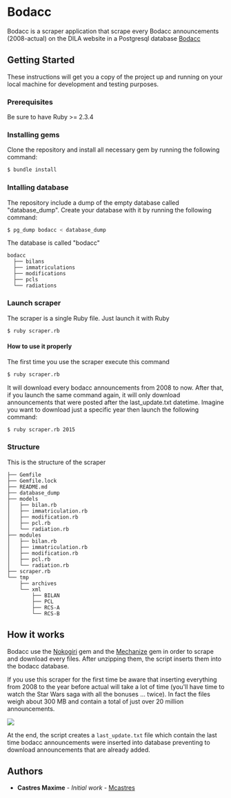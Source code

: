 # Bodacc

Bodacc is a scraper application that scrape every Bodacc announcements (2008-actual) on the DILA website in a Postgresql database [Bodacc](https://echanges.dila.gouv.fr/OPENDATA/BODACC/)

## Getting Started

These instructions will get you a copy of the project up and running on your local machine for development and testing purposes.

### Prerequisites

Be sure to have Ruby >= 2.3.4

### Installing gems

Clone the repository and install all necessary gem by running the following command:

```sh
$ bundle install
```

### Intalling database

The repository include a dump of the empty database called "database_dump". Create your database with it by running the following command:

```sh
$ pg_dump bodacc < database_dump
```

The database is called "bodacc"

```
bodacc
  ├── bilans
  ├── immatriculations
  ├── modifications
  ├── pcls
  └── radiations
```

### Launch scraper

The scraper is a single Ruby file. Just launch it with Ruby

```sh
$ ruby scraper.rb
```

#### How to use it properly

The first time you use the scraper execute this command

```sh
$ ruby scraper.rb
```

It will download every bodacc announcements from 2008 to now. After that, if you launch the same command again, it will only download announcements that were posted after the last_update.txt datetime. Imagine you want to download just a specific year then launch the following command:

```sh
$ ruby scraper.rb 2015
```

### Structure

This is the structure of the scraper

```
├── Gemfile
├── Gemfile.lock
├── README.md
├── database_dump
├── models
│   ├── bilan.rb
│   ├── immatriculation.rb
│   ├── modification.rb
│   ├── pcl.rb
│   └── radiation.rb
├── modules
│   ├── bilan.rb
│   ├── immatriculation.rb
│   ├── modification.rb
│   ├── pcl.rb
│   └── radiation.rb
├── scraper.rb
└── tmp
    ├── archives
    └── xml
        ├── BILAN
        ├── PCL
        ├── RCS-A
        └── RCS-B
```


## How it works

Bodacc use the [Nokogiri](https://github.com/sparklemotion/nokogiri) gem and the [Mechanize](https://github.com/sparklemotion/nokogiri) gem in order to scrape and download every files. After unzipping them, the script inserts them into the bodacc database.

If you use this scraper for the first time be aware that inserting everything from 2008 to the year before actual will take a lot of time (you'll have time to watch the Star Wars saga with all the bonuses ... twice). In fact the files weigh about 300 MB and contain a total of just over 20 million announcements.

![](https://media.giphy.com/media/l0HlBO7eyXzSZkJri/giphy.gif)

At the end, the script creates a `last_update.txt` file which contain the last time bodacc announcements were inserted into database preventing to download announcements that are already added.

## Authors

* **Castres Maxime** - *Initial work* - [Mcastres](https://github.com/Mcastres)
